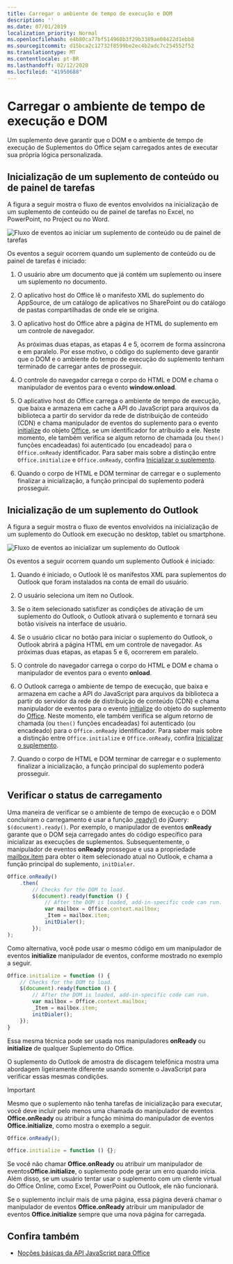 ```yaml
---
title: Carregar o ambiente de tempo de execução e DOM
description: ''
ms.date: 07/01/2019
localization_priority: Normal
ms.openlocfilehash: e4b80ca77bf514960b3f29b3389ae08422d1ebb8
ms.sourcegitcommit: d15bca2c12732f8599be2ec4b2adc7c254552f52
ms.translationtype: MT
ms.contentlocale: pt-BR
ms.lasthandoff: 02/12/2020
ms.locfileid: "41950688"
---
```

# <a name="loading-the-dom-and-runtime-environment"></a>Carregar o ambiente de tempo de execução e DOM

Um suplemento deve garantir que o DOM e o ambiente de tempo de execução de Suplementos do Office sejam carregados antes de executar sua própria lógica personalizada.

## <a name="startup-of-a-content-or-task-pane-add-in"></a>Inicialização de um suplemento de conteúdo ou de painel de tarefas

A figura a seguir mostra o fluxo de eventos envolvidos na inicialização de um suplemento de conteúdo ou de painel de tarefas no Excel, no PowerPoint, no Project ou no Word.

![Fluxo de eventos ao iniciar um suplemento de conteúdo ou de painel de tarefas](../images/office15-app-sdk-loading-dom-agave-runtime.png)

Os eventos a seguir ocorrem quando um suplemento de conteúdo ou de painel de tarefas é iniciado:

1. O usuário abre um documento que já contém um suplemento ou insere um suplemento no documento.

2. O aplicativo host do Office lê o manifesto XML do suplemento do AppSource, de um catálogo de aplicativos no SharePoint ou do catálogo de pastas compartilhadas de onde ele se origina.

3. O aplicativo host do Office abre a página de HTML do suplemento em um controle de navegador.

    As próximas duas etapas, as etapas 4 e 5, ocorrem de forma assíncrona e em paralelo. Por esse motivo, o código do suplemento deve garantir que o DOM e o ambiente do tempo de execução do suplemento tenham terminado de carregar antes de prosseguir.

4. O controle do navegador carrega o corpo do HTML e DOM e chama o manipulador de eventos para o evento **window.onload**.

5. O aplicativo host do Office carrega o ambiente de tempo de execução, que baixa e armazena em cache a API do JavaScript para arquivos da biblioteca a partir do servidor da rede de distribuição de conteúdo (CDN) e chama manipulador de eventos do suplemento para o evento [initialize](/javascript/api/office#office-initialize-reason-) do objeto [Office](/javascript/api/office), se um identificador for atribuído a ele. Neste momento, ele também verifica se algum retorno de chamada (ou `then()` funções encadeadas) foi autenticado (ou encadeado) para o `Office.onReady` identificador. Para saber mais sobre a distinção entre `Office.initialize` e `Office.onReady`, confira [Inicializar o suplemento](/office/dev/add-ins/develop/understanding-the-javascript-api-for-office#initializing-your-add-in).

6. Quando o corpo de HTML e DOM terminar de carregar e o suplemento finalizar a inicialização, a função principal do suplemento poderá prosseguir.


## <a name="startup-of-an-outlook-add-in"></a>Inicialização de um suplemento do Outlook

A figura a seguir mostra o fluxo de eventos envolvidos na inicialização de um suplemento do Outlook em execução no desktop, tablet ou smartphone.

![Fluxo de eventos ao inicializar um suplemento do Outlook](../images/outlook15-loading-dom-agave-runtime.png)

Os eventos a seguir ocorrem quando um suplemento Outlook é iniciado:

1. Quando é iniciado, o Outlook lê os manifestos XML para suplementos do Outlook que foram instalados na conta de email do usuário.

2. O usuário seleciona um item no Outlook.

3. Se o item selecionado satisfizer as condições de ativação de um suplemento do Outlook, o Outlook ativará o suplemento e tornará seu botão visíveis na interface de usuário.

4. Se o usuário clicar no botão para iniciar o suplemento do Outlook, o Outlook abrirá a página HTML em um controle de navegador. As próximas duas etapas, as etapas 5 e 6, ocorrerem em paralelo.

5. O controle do navegador carrega o corpo do HTML e DOM e chama o manipulador de eventos para o evento **onload**.

6. O Outlook carrega o ambiente de tempo de execução, que baixa e armazena em cache a API do JavaScript para arquivos da biblioteca a partir do servidor da rede de distribuição de conteúdo (CDN) e chama manipulador de eventos para o evento [initialize](/javascript/api/office#office-initialize-reason-) do objeto do suplemento do [Office](/javascript/api/office). Neste momento, ele também verifica se algum retorno de chamada (ou `then()` funções encadeadas) foi autenticado (ou encadeado) para o `Office.onReady` identificador. Para saber mais sobre a distinção entre `Office.initialize` e `Office.onReady`, confira [Inicializar o suplemento](/office/dev/add-ins/develop/understanding-the-javascript-api-for-office#initializing-your-add-in).

7. Quando o corpo de HTML e DOM terminar de carregar e o suplemento finalizar a inicialização, a função principal do suplemento poderá prosseguir.


## <a name="checking-the-load-status"></a>Verificar o status de carregamento

Uma maneira de verificar se o ambiente de tempo de execução e o DOM concluíram o carregamento é usar a função [.ready()](https://api.jquery.com/ready/) do jQuery: `$(document).ready()`. Por exemplo, o manipulador de eventos **onReady** garante que o DOM seja carregado antes do código específico para inicializar as execuções de suplementos. Subsequentemente, o manipulador de eventos **onReady** prossegue e usa a propriedade [mailbox.item](/javascript/api/outlook/office.mailbox) para obter o item selecionado atual no Outlook, e chama a função principal do suplemento, `initDialer`.

```js
Office.onReady()
    .then(
        // Checks for the DOM to load.
        $(document).ready(function () {
            // After the DOM is loaded, add-in-specific code can run.
            var mailbox = Office.context.mailbox;
            _Item = mailbox.item;
            initDialer();
        });
);
```

Como alternativa, você pode usar o mesmo código em um manipulador de eventos **initialize** manipulador de eventos, conforme mostrado no exemplo a seguir.

```js
Office.initialize = function () {
    // Checks for the DOM to load.
    $(document).ready(function () {
        // After the DOM is loaded, add-in-specific code can run.
        var mailbox = Office.context.mailbox;
        _Item = mailbox.item;
        initDialer();
    });
}
```

Essa mesma técnica pode ser usada nos manipuladores **onReady** ou **initialize** de qualquer Suplemento do Office.

O suplemento do Outlook de amostra de discagem telefônica mostra uma abordagem ligeiramente diferente usando somente o JavaScript para verificar essas mesmas condições. 

> [!IMPORTANT]
> Mesmo que o suplemento não tenha tarefas de inicialização para executar, você deve incluir pelo menos uma chamada do manipulador de eventos **Office.onReady** ou atribuir a função mínima do manipulador de eventos **Office.initialize**, como mostra o exemplo a seguir.
>
>```js
>Office.onReady();
>```
>
>```js
>Office.initialize = function () {};
>```
>
> Se você não chamar **Office.onReady** ou atribuir um manipulador de eventos**Office.initialize**, o suplemento pode gerar um erro quando inicia. Além disso, se um usuário tentar usar o suplemento com um cliente virtual do Office Online, como Excel, PowerPoint ou Outlook, ele não funcionará.
>
> Se o suplemento incluir mais de uma página, essa página deverá chamar o manipulador de eventos **Office.onReady** atribuir um manipulador de eventos **Office.initialize** sempre que uma nova página for carregada.

## <a name="see-also"></a>Confira também

- [Noções básicas da API JavaScript para Office](understanding-the-javascript-api-for-office.md)
